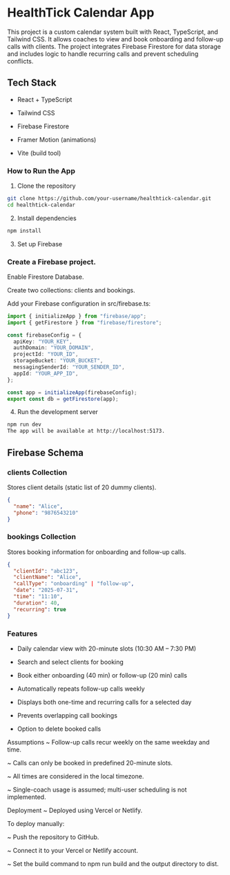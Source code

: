 # HealthTick Calendar App
This project is a custom calendar system built with React, TypeScript, and Tailwind CSS. It allows coaches to view and book onboarding and follow-up calls with clients. The project integrates Firebase Firestore for data storage and includes logic to handle recurring calls and prevent scheduling conflicts.

## Tech Stack
- React + TypeScript

- Tailwind CSS

- Firebase Firestore

- Framer Motion (animations)

- Vite (build tool)

### How to Run the App
1. Clone the repository
```bash 
git clone https://github.com/your-username/healthtick-calendar.git
cd healthtick-calendar
```
2. Install dependencies
```bash
npm install 
```
3. Set up Firebase

### Create a Firebase project.

Enable Firestore Database.

Create two collections: clients and bookings.

Add your Firebase configuration in src/firebase.ts:

```ts
import { initializeApp } from "firebase/app";
import { getFirestore } from "firebase/firestore";

const firebaseConfig = {
  apiKey: "YOUR_KEY",
  authDomain: "YOUR_DOMAIN",
  projectId: "YOUR_ID",
  storageBucket: "YOUR_BUCKET",
  messagingSenderId: "YOUR_SENDER_ID",
  appId: "YOUR_APP_ID",
};

const app = initializeApp(firebaseConfig);
export const db = getFirestore(app);
```
4. Run the development server
```bash
npm run dev
The app will be available at http://localhost:5173.
```
## Firebase Schema

### clients Collection
Stores client details (static list of 20 dummy clients).
```json
{
  "name": "Alice",
  "phone": "9876543210"
}
```
### bookings Collection
Stores booking information for onboarding and follow-up calls.

```json
{
  "clientId": "abc123",
  "clientName": "Alice",
  "callType": "onboarding" | "follow-up",
  "date": "2025-07-31",
  "time": "11:10",
  "duration": 40,
  "recurring": true
}
```
### Features
- Daily calendar view with 20-minute slots (10:30 AM – 7:30 PM)

- Search and select clients for booking

- Book either onboarding (40 min) or follow-up (20 min) calls

- Automatically repeats follow-up calls weekly

- Displays both one-time and recurring calls for a selected day

- Prevents overlapping call bookings

- Option to delete booked calls

 Assumptions
~ Follow-up calls recur weekly on the same weekday and time.

~ Calls can only be booked in predefined 20-minute slots.

~ All times are considered in the local timezone.

~ Single-coach usage is assumed; multi-user scheduling is not implemented.
 
Deployment
~ Deployed using Vercel or Netlify.

To deploy manually:

~ Push the repository to GitHub.

~ Connect it to your Vercel or Netlify account.

~ Set the build command to npm run build and the output directory to dist.